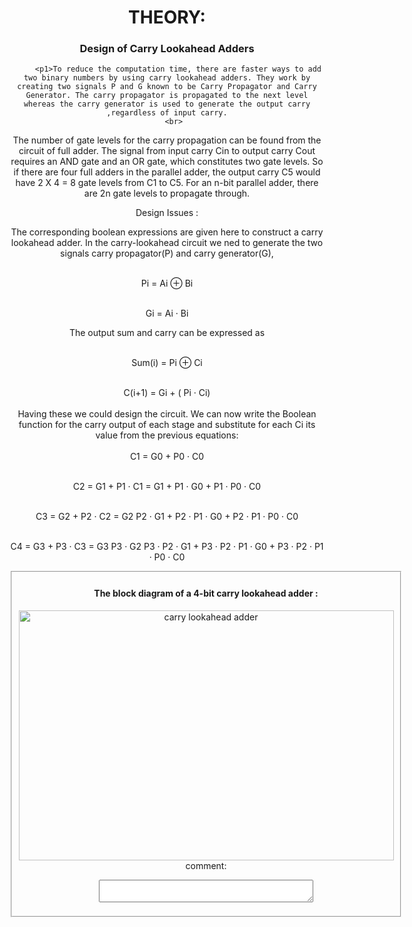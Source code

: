 

<head>
<title> VIRTUAL LAB </title>
<link rel="stylesheet" type="text/css" href="css/style2.css"> 




</head>

<body>
<header>
<p2> <a name="THEORY"><h1>THEORY:</h1><h3>Design of Carry Lookahead Adders</h3><p/2>
 
                         
         <p1>To reduce the computation time, there are faster ways to add two binary numbers by using carry lookahead adders. They work by creating two signals P and G known to be Carry Propagator and Carry Generator. The carry propagator is propagated to the next level whereas the carry generator is used to generate the output carry ,regardless of input carry.
        <br> 
The number of gate levels for the carry propagation can be found from the circuit of full adder. The signal from input carry Cin to output carry Cout requires an AND gate and an OR gate, which constitutes two gate levels. So if there are four full adders in the parallel adder, the output carry C5 would have 2 X 4 = 8 gate levels from C1 to C5. For an n-bit parallel adder, there are 2n gate levels to propagate through.

Design Issues :

The corresponding boolean expressions are given here to construct a carry lookahead adder. In the carry-lookahead circuit we ned to generate the two signals carry propagator(P) and carry generator(G),

<br>Pi = Ai ⊕ Bi<br>

<br>Gi = Ai · Bi<br>

The output sum and carry can be expressed as

<br>Sum(i) = Pi ⊕ Ci<br>

<br>C(i+1) = Gi + ( Pi · Ci)<br>
<br>
Having these we could design the circuit. We can now write the Boolean function for the carry output of each stage and substitute for each Ci its value from the previous equations:
<br>
<br>C1 = G0 + P0 · C0<br>

<br>C2 = G1 + P1 · C1 = G1 + P1 · G0 + P1 · P0 · C0<br>

<br>C3 = G2 + P2 · C2 = G2 P2 · G1 + P2 · P1 · G0 + P2 · P1 · P0 · C0<br>

<br>C4 = G3 + P3 · C3 = G3 P3 · G2 P3 · P2 · G1 + P3 · P2 · P1 · G0 + P3 · P2 · P1 · P0 · C0<br>

 </a>
    </p1>
<fieldset>
<form>


<h4>The block diagram of a 4-bit carry lookahead adder :</h4>

<img Src="image.jpg" width="600" height="400" title="carry lookahead adder"></br>
comment:<br>
<textarea row="10" cols="40"></textarea></br>
</form>
</fieldset>
</header>
</body>
</html>
